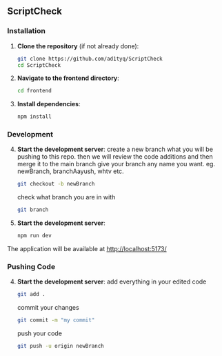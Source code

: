 ## ScriptCheck

### Installation

1. **Clone the repository** (if not already done):
   ```bash
   git clone https://github.com/ad1tyq/ScriptCheck
   cd ScriptCheck
   ```

2. **Navigate to the frontend directory**:
   ```bash
   cd frontend
   ```

3. **Install dependencies**:
   ```bash
   npm install
   
   ```

### Development

4. **Start the development server**:
   create a new branch what you will be pushing to this repo.
   then we will review the code additions and then merge it to the main branch
   give your branch any name you want. eg. newBranch, branchAayush, whtv etc.
   ```bash
   git checkout -b newBranch
   ```
   check what branch you are in with
   ```bash
   git branch
   ```

5. **Start the development server**:
   ```bash
   npm run dev
   ```

The application will be available at [http://localhost:5173/](http://localhost:5173/)


### Pushing Code

4. **Start the development server**:
   add everything in your edited code
   ```bash
   git add .
   ```
   commit your changes
   ```bash
   git commit -m "my commit"
   ```
   push your code
   ```bash
   git push -u origin newBranch
   ```


